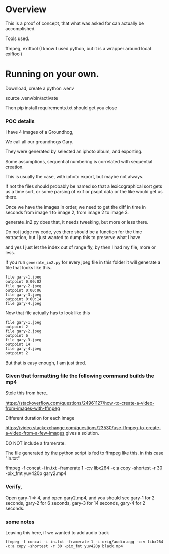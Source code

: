 # Overview

This is a proof of concept, that what was asked for can actually be accomplished. 

Tools used. 

ffmpeg, exiftool (I know I used python, but it is a wrapper around local exiftool)

# Running on your own. 

Download, create a python .venv

source .venv/bin/activate

Then pip install requirements.txt should get you close

### POC details

I have 4 images of a Groundhog, 

We call all our groundhogs Gary. 

They were generated by selected an iphoto album, and exporting. 

Some assumptions, sequential numbering is correlated with sequential creation.

This is usually the case, with iphoto export, but maybe not always. 

If not the files should probably be named so that a lexicographical sort gets us a time sort, or some parsing of exif or pscpt data or the like would get us there. 

Once we have the images in order, we need to get the diff in time in seconds from image 1 to image 2, from image  2 to image 3. 

generate_in2.py does that, it needs tweeking, but more or less there. 

Do not judge my code, yes there should be a function for the time extraction, but I just wanted to dump this to preserve what I have. 

and yes I just let the index out of range fly, by then I had my file, more or less. 

If you run ```generate_in2.py``` for every jpeg file in this folder it will generate a file that looks like this..

```
file gary-1.jpeg
outpoint 0:00:02
file gary-2.jpeg
outpoint 0:00:06
file gary-3.jpeg
outpoint 0:00:14
file gary-4.jpeg
```

Now that file actually has to look like this

```
file gary-1.jpeg
outpoint 2
file gary-2.jpeg
outpoint 6
file gary-3.jpeg
outpoint 14
file gary-4.jpeg
outpoint 2
```


But that is easy enough, I am just tired. 

### Given that formatting file the following command builds the mp4

Stole this from here..

https://stackoverflow.com/questions/24961127/how-to-create-a-video-from-images-with-ffmpeg

Different duration for each image

https://video.stackexchange.com/questions/23530/use-ffmpeg-to-create-a-video-from-a-few-images gives a solution.

DO NOT include a framerate. 

The file generated by the python script is fed to ffmpeg like this.
in this case "in.txt"


ffmpeg -f concat -i in.txt -framerate 1  -c:v libx264 -c:a copy -shortest -r 30 -pix_fmt yuv420p gary2.mp4


### Verify, 

Open gary-1 => 4, and open gary2.mp4, and you should see gary-1 for 2 seconds, gary-2 for 6 seconds, gary-3 for 14 seconds, gary-4 for 2 seconds. 


### some notes

Leaving this here, if we wanted to add audio track

```ffmpeg -f concat -i in.txt -framerate 1 -i orig/audio.ogg -c:v libx264 -c:a copy -shortest -r 30 -pix_fmt yuv420p black.mp4```

